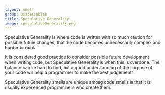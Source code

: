 ```yaml
---
layout: smell
group: Dispensables
title: Speculative Generality
image: speculativeGenerality.png
---
```

Speculative Generality is where code is written with so much caution for possible future changes, that the code becomes unnecessarily complex and harder to read.

It is considered good practice to consider possible future development when writing code, but Speculative Generality is when this is overdone. The balance can be hard to find, but a good understanding of the purpose of your code will help a programmer to make the best judgements.

Speculative Generality smells are unique among code smells in that it is usually experienced programmers who create them.